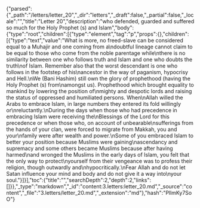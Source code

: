{"parsed":{"_path":"/letters/letter_20","_dir":"letters","_draft":false,"_partial":false,"_locale":"","title":"Letter 20","description":"who defended, guarded and suffered so much for the Holy Prophet (s) and Islam","body":{"type":"root","children":[{"type":"element","tag":"p","props":{},"children":[{"type":"text","value":"What is more, no freed-slave can be considered equal to a Muhajir and one coming from a\ndoubtful lineage cannot claim to be equal to those who come from the noble parentage while\nthere is no similarity between one who follows truth and Islam and one who doubts the truth\nof Islam. Remember also that the worst descendant is one who follows in the footstep of his\nancestor in the way of paganism, hypocrisy and Hell.\nWe (Bani Hashim) still own the glory of prophethood (having the Holy Prophet (s) from\namongst us). Prophethood which brought equality to mankind by lowering the position of\nmighty and despotic lords and raising the status of oppressed and humiliated persons. When\nAllah willed the Arabs to embrace Islam, in large numbers they entered its fold willingly or\nreluctantly.\nDuring the days when those who had precedence in embracing Islam were receiving the\nBlessings of the Lord for this precedence or when those who, on account of unbearable\nsufferings from the hands of your clan, were forced to migrate from Makkah, you and your\nfamily were after wealth and power.\nSome of you embraced Islam to better your position because Muslims were gaining\nascendancy and supremacy and some others became Muslims because after having harmed\nand wronged the Muslims in the early days of Islam, you felt that the only way to protect\nyourself from their vengeance was to profess their religion, though outwardly and\nhypocritically.\nFear Allah and do not let Satan influence your mind and body and do not give it a way into\nyour soul."}]}],"toc":{"title":"","searchDepth":2,"depth":2,"links":[]}},"_type":"markdown","_id":"content:3.letters:letter_20.md","_source":"content","_file":"3.letters/letter_20.md","_extension":"md"},"hash":"PllmKy7SoO"}